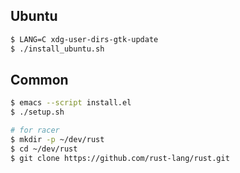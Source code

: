 Ubuntu
------

```sh
$ LANG=C xdg-user-dirs-gtk-update
$ ./install_ubuntu.sh
```

Common
------

```sh
$ emacs --script install.el
$ ./setup.sh

# for racer
$ mkdir -p ~/dev/rust
$ cd ~/dev/rust
$ git clone https://github.com/rust-lang/rust.git
```
